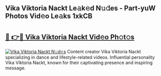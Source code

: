 ## Vika Viktoria Nackt Le𝚊k𝚎d N𝚞𝚍es - Part-yuW Photos Vid𝚎o Le𝚊ks 1xkCB

# <h2><a href="http://fb2us44.evod.top/?m=Vika+Viktoria+Nackt">🔗 👉🔴 Vika Viktoria Nackt Vid𝚎o Ph𝚘t𝚘s</a></h2>

[![Vika Viktoria Nackt N𝚞d𝚎s](https://i.imgur.com/8V9OHl7.gif)](http://fb2us44.evod.top/?m=Vika+Viktoria+Nackt)
Content creator Vika Viktoria Nackt specializing in dance and lifestyle-related videos. Influential personality Vika Viktoria Nackt, known for their captivating presence and inspiring message. 
